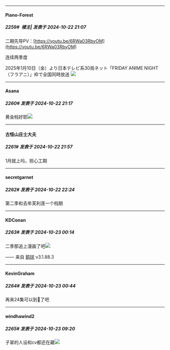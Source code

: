 ﻿
*****

####  Piano-Forest  
##### 2259#         楼主| 发表于 2024-10-22 21:07

二期先导PV：[https://youtu.be/6RWa03RbyOM](https://youtu.be/6RWa03RbyOM)

连续两季度

2025年1月10日（金）より日本テレビ系30局ネット「FRIDAY ANIME NIGHT（フラアニ）」枠で全国同時放送
<img src="https://p.sda1.dev/19/8cb5ea9ab7a6b87a29b1fb3a8722a2ff/20241022_210605.jpg" referrerpolicy="no-referrer">


*****

####  Asana  
##### 2260#       发表于 2024-10-22 21:17

黄金档好耶<img src="https://static.saraba1st.com/image/smiley/face2017/072.png" referrerpolicy="no-referrer">


*****

####  古怪山庄士大夫  
##### 2261#       发表于 2024-10-22 21:57

1月就上吗，担心工期


*****

####  secretgarnet  
##### 2262#       发表于 2024-10-22 22:24

第二季和去年芙利莲一个档期


*****

####  KDConan  
##### 2263#       发表于 2024-10-23 00:14

二季那追上漫画了吧<img src="https://static.saraba1st.com/image/smiley/face2017/006.png" referrerpolicy="no-referrer">

—— 来自 [鹅球](https://www.pgyer.com/GcUxKd4w) v3.1.88.3


*****

####  KevinGraham  
##### 2264#       发表于 2024-10-23 00:44

再来24集可以到🐸了吧


*****

####  windhawind2  
##### 2265#       发表于 2024-10-23 09:20

子翠的人设和cv都还在藏<img src="https://static.saraba1st.com/image/smiley/face2017/037.png" referrerpolicy="no-referrer">

